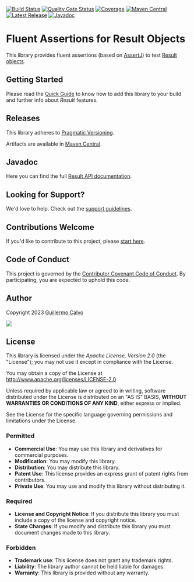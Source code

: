 
[![Build Status](https://github.com/leakyabstractions/result-assertj/workflows/Build/badge.svg)](https://github.com/LeakyAbstractions/result-assertj/actions?query=workflow%3ABuild)
[![Quality Gate Status](https://sonarcloud.io/api/project_badges/measure?project=LeakyAbstractions_result-assertj&metric=alert_status)](https://sonarcloud.io/dashboard?id=LeakyAbstractions_result-assertj)
[![Coverage](https://sonarcloud.io/api/project_badges/measure?project=LeakyAbstractions_result-assertj&metric=coverage)](https://sonarcloud.io/component_measures?id=LeakyAbstractions_result-assertj&metric=coverage&view=list)
[![Maven Central](https://img.shields.io/endpoint?url=https://dev.leakyabstractions.com/result-assertj/badge.json&logo=java&label=maven-central&labelColor=555)](https://search.maven.org/artifact/com.leakyabstractions/result-assertj)
[![Latest Release](https://img.shields.io/github/release/leakyabstractions/result-assertj.svg?logo=github)](https://github.com/leakyabstractions/result-assertj/releases/latest)
[![Javadoc](https://img.shields.io/endpoint?url=https://dev.leakyabstractions.com/result-assertj/badge.json&label=javadoc&color=blue)](https://dev.leakyabstractions.com/result-assertj/javadoc/)

# Fluent Assertions for Result Objects

This library provides fluent assertions (based on [AssertJ](https://assertj.github.io/doc/)) to test
[Result objects](https://dev.leakyabstractions.com/result/).


## Getting Started

Please read the [Quick Guide](https://dev.leakyabstractions.com/result-assertj/) to know how to add this library to your
build and further info about _Result_ features.


## Releases

This library adheres to [Pragmatic Versioning](https://pragver.github.io/).

Artifacts are available in [Maven Central](https://search.maven.org/artifact/com.leakyabstractions/result-assertj).


## Javadoc

Here you can find the full [Result API documentation](https://dev.leakyabstractions.com/result-assertj/javadoc/).


## Looking for Support?

We'd love to help. Check out the [support guidelines](https://dev.leakyabstractions.com/result-assertj/SUPPORT.html).


## Contributions Welcome

If you'd like to contribute to this project, please [start here](https://dev.leakyabstractions.com/result-assertj/CONTRIBUTING.html).


## Code of Conduct

This project is governed by the
[Contributor Covenant Code of Conduct](https://dev.leakyabstractions.com/result-assertj/CODE_OF_CONDUCT.html).
By participating, you are expected to uphold this code.


## Author

Copyright 2023 [Guillermo Calvo](https://github.com/guillermocalvo)

[![](https://guillermo.dev/assets/images/thumb.png)](https://guillermo.dev/)


## License

This library is licensed under the *Apache License, Version 2.0* (the "License");
you may not use it except in compliance with the License.

You may obtain a copy of the License at <http://www.apache.org/licenses/LICENSE-2.0>

Unless required by applicable law or agreed to in writing, software distributed under the License is distributed on an
"AS IS" BASIS, **WITHOUT WARRANTIES OR CONDITIONS OF ANY KIND**, either express or implied.

See the License for the specific language governing permissions and limitations under the License.


### Permitted

- **Commercial Use**: You may use this library and derivatives for commercial purposes.
- **Modification**: You may modify this library.
- **Distribution**: You may distribute this library.
- **Patent Use**: This license provides an express grant of patent rights from contributors.
- **Private Use**: You may use and modify this library without distributing it.

### Required

- **License and Copyright Notice**: If you distribute this library you must include a copy of the license and copyright
  notice.
- **State Changes**: If you modify and distribute this library you must document changes made to this library.

### Forbidden

- **Trademark use**: This license does not grant any trademark rights.
- **Liability**: The library author cannot be held liable for damages.
- **Warranty**: This library is provided without any warranty.
